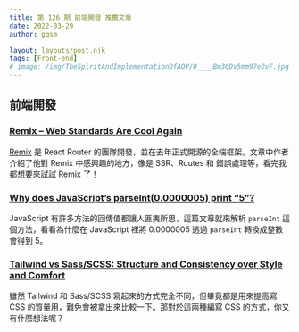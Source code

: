 ```yaml
---
title: 第 126 期 前端開發 推薦文章
date: 2022-03-29
author: gqsm

layout: layouts/post.njk
tags: [Front-end]
# image: /img/TheSpiritAndImplementationOfAOP/0____Bm36Dv5mm97e2vF.jpg
---
```


## 前端開發
<!-- summary -->

### [Remix – Web Standards Are Cool Again](https://www.simplethread.com/remix-web-standards-are-cool-again/)

[Remix](https://remix.run/) 是 React Router 的團隊開發，並在去年正式開源的全端框架。文章中作者介紹了他對 Remix 中感興趣的地方，像是 SSR、Routes 和 錯誤處理等，看完我都想要來試試 Remix 了！

<!-- summary -->

### [Why does JavaScript’s parseInt(0.0000005) print “5”?](https://javascript.plainenglish.io/why-is-javascripts-parseint-0-0000005-5-eb9e2432f1b0)

JavaScript 有許多方法的回傳值都讓人匪夷所思，這篇文章就來解析 `parseInt` 這個方法，看看為什麼在 JavaScript 裡將 0.0000005 透過 `parseInt` 轉換成整數會得到 5。

### [Tailwind vs Sass/SCSS: Structure and Consistency over Style and Comfort](https://dev.to/this-is-learning/tailwind-vs-sassscss-structure-and-consistency-over-style-and-comfort-44cd)

雖然 Tailwind 和 Sass/SCSS 寫起來的方式完全不同，但畢竟都是用來提高寫 CSS 的質量用，難免會被拿出來比較一下。那對於這兩種編寫 CSS 的方式，你又有什麼想法呢？
